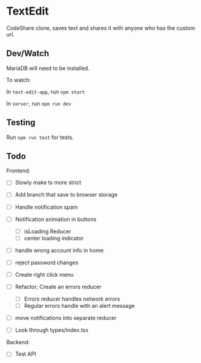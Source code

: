 # TextEdit

CodeShare clone, saves text and shares it with anyone who has the custom url.

## Dev/Watch

MariaDB will need to be installed.

To watch:

In `text-edit-app`, run `npm start`

In `server`, run `npm run dev`

## Testing

Run `npm run test` for tests.

## Todo

Frontend:

- [ ] Slowly make ts more strict
- [ ] Add branch that save to browser storage

- [ ] Handle notification spam
- [ ] Notification animation in buttons
  - [ ] isLoading Reducer
  - [ ] center loading indicator
- [ ] handle wrong account info in home
- [ ] reject password changes
- [ ] Create right click menu
- [ ] Refactor; Create an errors reducer
  - [ ] Errors reducer handles network errors
  - [ ] Regular errors handle with an alert message
- [ ] move notifications into separate reducer
- [ ] Look through types/index.tsx

Backend:

- [ ] Test API


